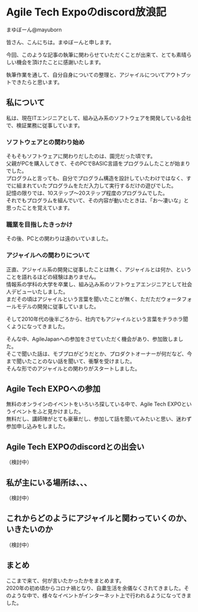 # Agile Tech Expoのdiscord放浪記

<div class="flushright">まゆぼーん@mayuborn</div>

皆さん、こんにちは。まゆぼーんと申します。 

今回、このような記事の執筆に関わらせていただくことが出来て、とても素晴らしい機会を頂けたことに感謝いたします。  

執筆作業を通して、自分自身についての整理と、アジャイルについてアウトプットできたらと思います。  

## 私について
私は、現在ITエンジニアとして、組み込み系のソフトウェアを開発している会社で、検証業務に従事しています。  

### ソフトウェアとの関わり始め
そもそもソフトウェアに関わりだしたのは、園児だった頃です。  
父親がPCを購入してきて、そのPCでBASIC言語をプログラムしたことが始まりでした。  
プログラムと言っても、自分でプログラム構造を設計していたわけではなく、すでに組まれていたプログラムをただ入力して実行するだけの遊びでした。  
記憶の限りでは、10ステップ～20ステップ程度のプログラムでした。  
それでもプログラムを組んでいて、その内容が動いたときは、「お～凄いな」と思ったことを覚えています。

### 職業を目指したきっかけ
その後、PCとの関わりは遠のいていました。  


### アジャイルへの関わりについて
正直、アジャイル系の開発に従事したことは無く、アジャイルとは何か、ということを語れるほどの経験はありません。  
情報系の学科の大学を卒業し、組み込み系のソフトウェアエンジニアとして社会人デビューいたしました。  
まだその頃はアジャイルという言葉を聞いたことが無く、ただただウォータフォールモデルの開発に従事していました。  

そして2010年代の後半ごろから、社内でもアジャイルという言葉をチラホラ聞くようになってきました。  

そんな中、AgileJapanへの参加をさせていただく機会があり、参加致しました。  
そこで聞いた話は、モブプロがどうだとか、プロダクトオーナーが何だなど、今まで聞いたことのない話を聞いて、衝撃を受けました。  
そんな形でのアジャイルとの関わりがスタートしました。  

## Agile Tech EXPOへの参加
無料のオンラインのイベントをいろいろ探している中で、Agile Tech EXPOというイベントをふと見かけました。  
無料だし、講師陣がとても豪華だし、参加して話を聞いてみたいと思い、迷わず参加申し込みをしました。  

## Agile Tech EXPOのdiscordとの出会い
（検討中）

## 私が主にいる場所は、、、
（検討中）

## これからどのようにアジャイルと関わっていくのか、いきたいのか
（検討中）

## まとめ
ここまで来て、何が言いたかったかをまとめます。  
2020年の初め頃からコロナ禍となり、自粛生活を余儀なくされてきました。そのような中で、様々なイベントがインターネット上で行われるようになってきました。  
